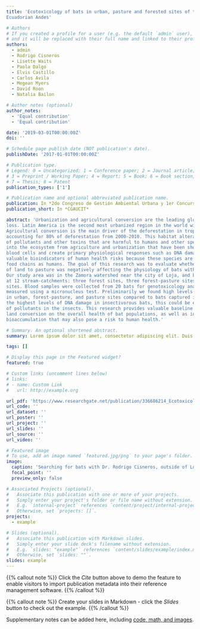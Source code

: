 ```yaml
---
title: 'Ecotoxicology of bats in urban, pasture and forested sites of the southern
Ecuadorian Andes'

# Authors
# If you created a profile for a user (e.g. the default `admin` user), write the username (folder name) here
# and it will be replaced with their full name and linked to their profile.
authors:
  - admin
  - Rodrigo Cisneros
  - Lisette Waits
  - Paola Dalgo
  - Elvis Castillo
  - Carlos Avila
  - Megean Myers
  - David Roon
  - Natalia Bailon

# Author notes (optional)
author_notes:
  - 'Equal contribution'
  - 'Equal contribution'

date: '2019-03-01T00:00:00Z'
doi: ''

# Schedule page publish date (NOT publication's date).
publishDate: '2017-01-01T00:00:00Z'

# Publication type.
# Legend: 0 = Uncategorized; 1 = Conference paper; 2 = Journal article;
# 3 = Preprint / Working Paper; 4 = Report; 5 = Book; 6 = Book section;
# 7 = Thesis; 8 = Patent
publication_types: ['1']

# Publication name and optional abbreviated publication name.
publication: In *2do Congreso de Gestión Ambiental Urbana y 1er Concurso de Innovaciones Tecnológicas*
publication_short: In *CGAUCIT*

abstract: 'Urbanization and agricultural conversion are the leading global causes of deforestation and biodiversity
loss. Latin America is the second most urbanized region in the world with 80% of people living in cities.
Agricultural conversion is the main driver of the deforestation in tropical and subtropical countries
accounting for 80% of deforestation from 2000-2010. This habitat alteration can lead to bioaccumulation
of pollutants and other toxins that are harmful to humans and other species. For example, toxins leeched
into the ecosystem from agriculture and urbanization that have been shown to degrade red and white
blood cells and create primary physiological responses such as DNA damage. Insectivorous bats can be
valuable bioindicators of human health risks because these species are at the same trophic level in the
food chains as humans. The goal of this research was to evaluate whether urbanization and conversion
of land to pasture was negatively affecting the physiology of bats within the Southern Ecuadorian Andes.
Our study area was in the Zamora watershed near the city of Loja, and bats were captured by mist netting
at 12 stream-catchments: three forest sites, three forest-pasture sites, three pasture sites, and three urban
sites. Blood samples were collected from 20 bats for genotoxicology analysis. Genotoxic effects were
measured using a micronucleus test. Preliminarily we found high levels of DNA damage in bats captured
in urban, forest-pasture, and pasture sites compared to bats captured in forested areas. We also found
the highest levels of DNA damage in insectivorous bats, this could be explained by the bioaccumulation
of pollutants in the insects. This research provides valuable baseline data on the toxicological effects of
land conversion on the overall health of bat populations, as well as identify regions with high levels of
bioaccumulation that may also pose a risk to human health.'

# Summary. An optional shortened abstract.
summary: Lorem ipsum dolor sit amet, consectetur adipiscing elit. Duis posuere tellus ac convallis placerat. Proin tincidunt magna sed ex sollicitudin condimentum.

tags: []

# Display this page in the Featured widget?
featured: true

# Custom links (uncomment lines below)
# links:
# - name: Custom Link
#   url: http://example.org

url_pdf: 'https://www.researchgate.net/publication/336686214_Ecotoxicology_of_bats_in_urban_pasture_and_forested_sites_of_the_southern_Ecuadorian_Andes'
url_code: ''
url_dataset: ''
url_poster: ''
url_project: ''
url_slides: ''
url_source: ''
url_video: ''

# Featured image
# To use, add an image named `featured.jpg/png` to your page's folder.
image:
  caption: 'Searching for bats with Dr. Rodrigo Cisneros, outside of Loja, Ecuador.'
  focal_point: ''
  preview_only: false

# Associated Projects (optional).
#   Associate this publication with one or more of your projects.
#   Simply enter your project's folder or file name without extension.
#   E.g. `internal-project` references `content/project/internal-project/index.md`.
#   Otherwise, set `projects: []`.
projects:
  - example

# Slides (optional).
#   Associate this publication with Markdown slides.
#   Simply enter your slide deck's filename without extension.
#   E.g. `slides: "example"` references `content/slides/example/index.md`.
#   Otherwise, set `slides: ""`.
slides: example
---
```


{{% callout note %}}
Click the _Cite_ button above to demo the feature to enable visitors to import publication metadata into their reference management software.
{{% /callout %}}

{{% callout note %}}
Create your slides in Markdown - click the _Slides_ button to check out the example.
{{% /callout %}}

Supplementary notes can be added here, including [code, math, and images](https://wowchemy.com/docs/writing-markdown-latex/).
